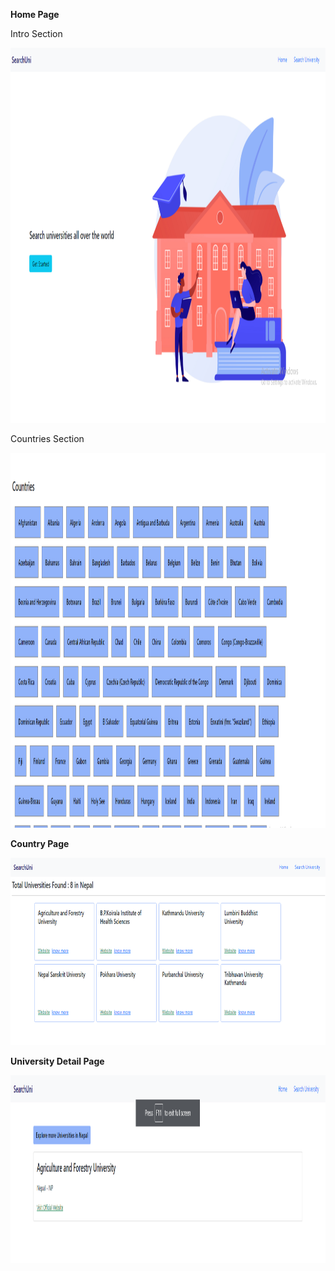 **Home Page**

Intro Section 

<img src="./readme_assets/1.png" height="600px" width="1000px"/>

Countries Section 

<img src="./readme_assets/2.png" height="600px" width="1000px"/>


**Country Page**

<img src="./readme_assets/3.png" height="300px" width="1000px"/>


**University Detail Page**

<img src="./readme_assets/4.png" height="300px" width="1000px"/>
